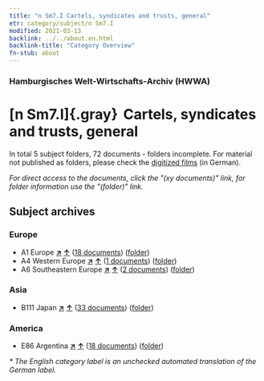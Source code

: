 ```yaml
---
title: "n Sm7.I Cartels, syndicates and trusts, general"
etr: category/subject/n Sm7.I
modified: 2021-03-13
backlink: ../../about.en.html
backlink-title: "Category Overview"
fn-stub: about
---
```


### Hamburgisches Welt-Wirtschafts-Archiv (HWWA)
# [n Sm7.I]{.gray}&#8201; Cartels, syndicates and trusts, general&#160; 





In total 5 subject folders, 72 documents - folders incomplete.
For material not published as folders, please check the [digitized films](/film/h1_sh) (in German).

_For direct access to the documents, click the "(xy documents)" link, for folder information use the "(folder)" link._

## Subject archives



### Europe

- A1 Europe [**&nearr;**](../../../geo/i/140892/about.en.html "Europe (all folders)") [**&uarr;**](../../../geo/about.en.html#A1 "Country category system") (<a href="https://pm20.zbw.eu/dfgview/sh/140892,145787" title="about: Europe : Cartels, syndicates and trusts, general" target="_blank">18 documents</a>) ([folder](http://purl.org/pressemappe20/folder/sh/140892,145787))
- A4 Western Europe [**&nearr;**](../../../geo/i/140897/about.en.html "Western Europe (all folders)") [**&uarr;**](../../../geo/about.en.html#A4 "Country category system") (<a href="https://pm20.zbw.eu/dfgview/sh/140897,145787" title="about: Western Europe : Cartels, syndicates and trusts, general" target="_blank">1 documents</a>) ([folder](http://purl.org/pressemappe20/folder/sh/140897,145787))
- A6 Southeastern Europe [**&nearr;**](../../../geo/i/140900/about.en.html "Southeastern Europe (all folders)") [**&uarr;**](../../../geo/about.en.html#A6 "Country category system") (<a href="https://pm20.zbw.eu/dfgview/sh/140900,145787" title="about: Southeastern Europe : Cartels, syndicates and trusts, general" target="_blank">2 documents</a>) ([folder](http://purl.org/pressemappe20/folder/sh/140900,145787))

### Asia

- B111 Japan [**&nearr;**](../../../geo/i/141272/about.en.html "Japan (all folders)") [**&uarr;**](../../../geo/about.en.html#B111 "Country category system") (<a href="https://pm20.zbw.eu/dfgview/sh/141272,145787" title="about: Japan : Cartels, syndicates and trusts, general" target="_blank">33 documents</a>) ([folder](http://purl.org/pressemappe20/folder/sh/141272,145787))

### America

- E86 Argentina [**&nearr;**](../../../geo/i/141692/about.en.html "Argentina (all folders)") [**&uarr;**](../../../geo/about.en.html#E86 "Country category system") (<a href="https://pm20.zbw.eu/dfgview/sh/141692,145787" title="about: Argentina : Cartels, syndicates and trusts, general" target="_blank">18 documents</a>) ([folder](http://purl.org/pressemappe20/folder/sh/141692,145787))


_* The English category label is an unchecked automated translation of the German label._

